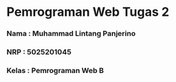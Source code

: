# Pemrograman Web Tugas 2

### Nama : Muhammad Lintang Panjerino

### NRP : 5025201045

### Kelas : Pemrograman Web B
